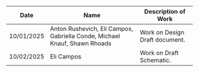 Date | Name | Description of Work
--- | --- | --- 
10/01/2025 | Anton Rushevich, Eli Campos, Gabriella Conde, Michael Knauf, Shawn Rhoads| Work on Design Draft document. 
10/02/2025 | Eli Campos | Work on Draft Schematic.

